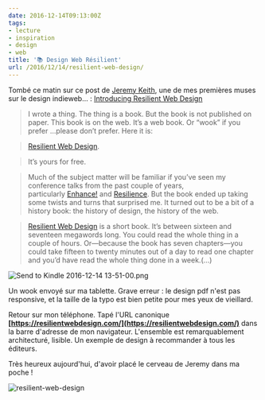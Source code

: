 ```yaml
---
date: 2016-12-14T09:13:00Z
tags:
- lecture
- inspiration
- design
- web
title: '📚 Design Web Résilient'
url: /2016/12/14/resilient-web-design/
---
```


Tombé ce matin sur ce post de <span class="h-card" rel="met colleague muse">[Jeremy Keith](http://adactio.com)</span>, une de mes premières muses sur le design indieweb... : [Introducing Resilient Web Design](https://adactio.com/journal/11608)

> I wrote a thing. The thing is a book. But the book is not published on paper. This book is on the web. It’s a web book. Or “wook” if you prefer …please don’t prefer. Here it is:

> [Resilient Web Design](https://resilientwebdesign.com/).

> It’s yours for free.

> Much of the subject matter will be familiar if you’ve seen my conference talks from the past couple of years, particularly [Enhance!](https://adactio.com/articles/9465) and [Resilience](https://adactio.com/articles/11481). But the book ended up taking some twists and turns that surprised me. It turned out to be a bit of a history book: the history of design, the history of the web.

> [Resilient Web Design](https://resilientwebdesign.com/) is a short book. It’s between sixteen and seventeen megawords long. You could read the whole thing in a couple of hours. Or—because the book has seven chapters—you could take fifteen to twenty minutes out of a day to read one chapter and you’d have read the whole thing done in a week.(...)

![Send to Kindle 2016-12-14 13-51-00.png](/img/Send%20to%20Kindle%202016-12-14%2013-51-00.png)

Un wook envoyé sur ma tablette. Grave erreur : le design pdf n'est pas responsive, et la taille de la typo est bien petite pour mes yeux de vieillard.  

Retour sur mon téléphone. Tapé l'URL canonique **[https://resilientwebdesign.com/](https://resilientwebdesign.com/)** dans la barre d'adresse de mon navigateur. L'ensemble est remarquablement architecturé, lisible. Un exemple de design à recommander à tous les éditeurs.

Très heureux aujourd'hui, d'avoir placé le cerveau de Jeremy dans ma poche ! 

![resilient-web-design](/img/resilient-web-design-jeremy-keith.png)